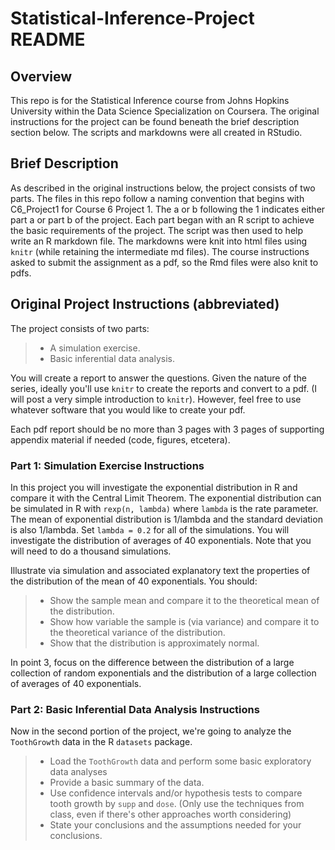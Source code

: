 # Statistical-Inference-Project README

## Overview

This repo is for the Statistical Inference course from Johns Hopkins University
within the Data Science Specialization on Coursera. The original instructions
for the project can be found beneath the brief description section below. The
scripts and markdowns were all created in RStudio.

## Brief Description

As described in the original instructions below, the project consists of two
parts. The files in this repo follow a naming convention that begins with
C6_Project1 for Course 6 Project 1. The a or b following the 1 indicates either
part a or part b of the project. Each part began with an R script to achieve the
basic requirements of the project. The script was then used to help write an R
markdown file. The markdowns were knit into html files using `knitr` (while
retaining the intermediate md files). The course instructions asked to submit
the assignment as a pdf, so the Rmd files were also knit to pdfs.

## Original Project Instructions (abbreviated)

>
The project consists of two parts:
>
>* A simulation exercise.  
>* Basic inferential data analysis.
>
You will create a report to answer the questions. Given the nature of the
series, ideally you'll use `knitr` to create the reports and convert to a pdf.
(I will post a very simple introduction to `knitr`). However, feel free to use
whatever software that you would like to create your pdf.
>
Each pdf report should be no more than 3 pages with 3 pages of supporting
appendix material if needed (code, figures, etcetera).
>
### Part 1: Simulation Exercise Instructions
In this project you will investigate the exponential distribution in R and
compare it with the Central Limit Theorem. The exponential distribution can be
simulated in R with `rexp(n, lambda)` where `lambda` is the rate parameter. The
mean of exponential distribution is 1/lambda and the standard deviation is also
1/lambda. Set `lambda = 0.2` for all of the simulations. You will investigate
the distribution of averages of 40 exponentials. Note that you will need to do a
thousand simulations.
>
Illustrate via simulation and associated explanatory text the properties of the
distribution of the mean of 40 exponentials. You should:
>
>* Show the sample mean and compare it to the theoretical mean of the
distribution.  
>* Show how variable the sample is (via variance) and compare it to the
theoretical variance of the distribution.  
>* Show that the distribution is approximately normal.
>
In point 3, focus on the difference between the distribution of a large
collection of random exponentials and the distribution of a large collection of
averages of 40 exponentials.
>
### Part 2: Basic Inferential Data Analysis Instructions 
Now in the second portion of the project, we're going to analyze the
`ToothGrowth` data in the R `datasets` package.
>
>* Load the `ToothGrowth` data and perform some basic exploratory data analyses
>* Provide a basic summary of the data.
>* Use confidence intervals and/or hypothesis tests to compare tooth growth by
`supp` and `dose`. (Only use the techniques from class, even if there's other
approaches worth considering)
>* State your conclusions and the assumptions needed for your conclusions.
>

